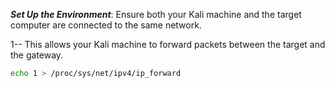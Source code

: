 *****Set Up the Environment*****:
Ensure both your Kali machine and the target computer are connected to the same network.

1-- This allows your Kali machine to forward packets between the target and the gateway.
```sh
echo 1 > /proc/sys/net/ipv4/ip_forward
```
